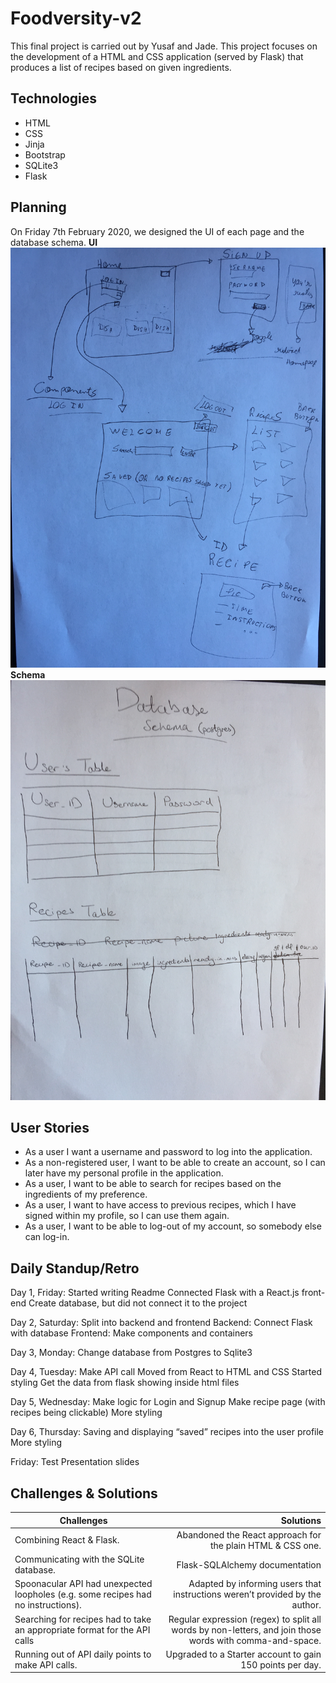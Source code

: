 # Foodversity-v2
This final project is carried out by Yusaf and Jade. This project focuses on the development of a HTML and CSS application (served by Flask) that produces a list of recipes based on given ingredients. 

## Technologies
- HTML 
- CSS
- Jinja 
- Bootstrap
- SQLite3
- Flask

## Planning
On Friday 7th February 2020, we designed the UI of each page and the database schema.
**UI**
![schema](images/foodversity-design.png)
**Schema** 
![schema](images/foodversity-schema.png)

## User Stories
- As a user I want a username and password to log into the application. 
- As a non-registered user, I want to be able to create an account, so I can later have my personal profile in the application. 
- As a user, I want to be able to search for recipes based on the ingredients of my preference. 
- As a user, I want to have access to previous  recipes, which I have signed within my profile, so I can use them again. 
- As a user, I want to be able to log-out of my account, so somebody else can log-in.

## Daily Standup/Retro

Day 1, Friday: 
Started writing Readme
Connected Flask with a React.js front-end 
Create database, but did not connect it to the project

Day 2, Saturday: 
Split into backend and frontend
Backend: Connect Flask with database 
Frontend: Make components and containers

Day 3, Monday: 
Change database from Postgres to Sqlite3

Day 4, Tuesday:
Make API call
Moved from React to HTML and CSS
Started styling 
Get the data from flask showing inside html files 

Day 5, Wednesday: 
Make logic for Login and Signup
Make recipe page (with recipes being clickable) 
More styling 

Day 6, Thursday:
Saving and displaying “saved” recipes into the user profile
More styling 

Friday:
Test
Presentation slides 

## Challenges & Solutions
| Challenges        | Solutions          
| ------------- |-------------:| 
| Combining React & Flask. | Abandoned the React approach for the plain HTML & CSS one. |
| Communicating with the SQLite database. | Flask-SQLAlchemy documentation |
| Spoonacular API had unexpected loopholes (e.g. some recipes had no instructions).  | Adapted by informing users that instructions weren’t provided by the author. |
| Searching for recipes had to take an appropriate format for the API calls | Regular expression (regex) to split all words by non-letters, and join those words with comma-and-space. |
| Running out of API daily points to make API calls. | Upgraded to a Starter account to gain 150 points per day. |
